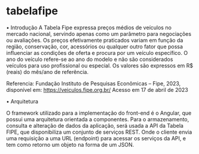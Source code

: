 # tabelafipe

•	Introdução
 	A Tabela Fipe expressa preços médios de veículos no mercado nacional, servindo apenas como um parâmetro para negociações ou avaliações. Os preços efetivamente praticados variam em função da região, conservação, cor, acessórios ou qualquer outro fator que possa influenciar as condições de oferta e procura por um veículo específico.
 O ano do veículo refere-se ao ano do modelo e não são considerados veículos para uso profissional ou especial.
 Os valores são expressos em R$ (reais) do mês/ano de referência.

Referencia: Fundação Instituto de Pesquisas Econômicas – Fipe, 2023, 
disponível em: <https://veiculos.fipe.org.br/> Acesso em 17 de abril de 2023

•	Arquitetura

O framework utilizado para a implementação do front-end é o Angular, que possui uma arquitetura orientada a componentes. 
Para o armazenamento, consulta e alteração de dados da aplicação, será usada a API da Tabela FIPE, que disponibiliza um conjunto de serviços REST. Onde o cliente envia uma requisição a uma URL (endpoint) para acessar os serviços da API, e tem como retorno um objeto na forma de um JSON.
